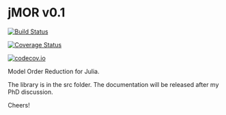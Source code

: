 # jMOR v0.1

[![Build Status](https://travis-ci.org/valerdi/jMOR.jl.svg?branch=master)](https://travis-ci.org/valerdi/jMOR.jl)

[![Coverage Status](https://coveralls.io/repos/valerdi/jMOR.jl/badge.svg?branch=master&service=github)](https://coveralls.io/github/valerdi/jMOR.jl?branch=master)

[![codecov.io](http://codecov.io/github/valerdi/jMOR.jl/coverage.svg?branch=master)](http://codecov.io/github/valerdi/jMOR.jl?branch=master)

Model Order Reduction for Julia. 

The library is in the src folder. The documentation will be released after my PhD discussion. 

Cheers!
